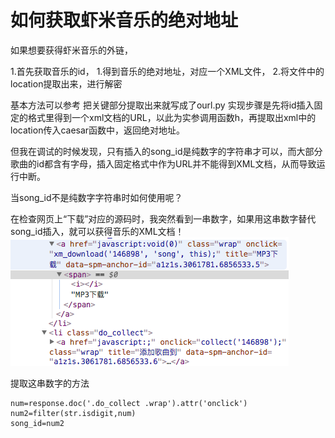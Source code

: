 # 如何获取虾米音乐的绝对地址

如果想要获得虾米音乐的外链，

1.首先获取音乐的id，
1.得到音乐的绝对地址，对应一个XML文件，
2.将文件中的location提取出来，进行解密

基本方法可以参考
[](https://github.com/listen1/listen1/tree/master/listen1/replay)
把关键部分提取出来就写成了ourl.py
实现步骤是先将id插入固定的格式里得到一个xml文档的URL，以此为实参调用函数h，再提取出xml中的location传入caesar函数中，返回绝对地址。

但我在调试的时候发现，只有插入的song_id是纯数字的字符串才可以，而大部分歌曲的id都含有字母，插入固定格式中作为URL并不能得到XML文档，从而导致运行中断。

当song_id不是纯数字字符串时如何使用呢？

在检查网页上“下载”对应的源码时，我突然看到一串数字，如果用这串数字替代song_id插入，就可以获得音乐的XML文档！
![](/img/1.jpg)

提取这串数字的方法
```
num=response.doc('.do_collect .wrap').attr('onclick')
num2=filter(str.isdigit,num)
song_id=num2
```

